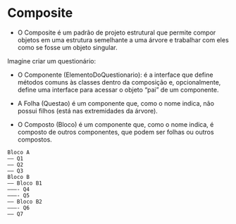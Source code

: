 # Composite

* O Composite é um padrão de projeto estrutural que permite compor objetos em uma estrutura semelhante a uma árvore e
  trabalhar com eles como se fosse um objeto singular.

Imagine criar um questionário:

* O Componente (ElementoDoQuestionario): é a interface que define métodos comuns às classes dentro da composição e,
  opcionalmente, define uma interface para acessar o objeto “pai” de um componente.

* A Folha (Questao) é um componente que, como o nome indica, não possui filhos (está nas extremidades da árvore).

* O Composto (Bloco) é um componente que, como o nome indica, é composto de outros componentes, que podem ser folhas ou
  outros compostos.

```
Bloco A
—– Q1
—– Q2
—– Q3
Bloco B
—– Bloco B1
———- Q4
———- Q5
—– Bloco B2
———- Q6
—– Q7
```